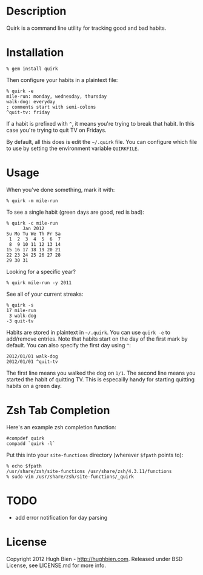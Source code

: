 Description
===========

Quirk is a command line utility for tracking good and bad habits.

Installation
============

    % gem install quirk

Then configure your habits in a plaintext file:

    % quirk -e
    mile-run: monday, wednesday, thursday
    walk-dog: everyday
    ; comments start with semi-colons
    ^quit-tv: friday

If a habit is prefixed with `^`, it means you're trying to break that habit.
In this case you're trying to quit TV on Fridays.

By default, all this does is edit the `~/.quirk` file.  You can configure
which file to use by setting the environment variable `QUIRKFILE`.

Usage
=====

When you've done something, mark it with:

    % quirk -m mile-run

To see a single habit (green days are good, red is bad):

    % quirk -c mile-run
          Jan 2012
    Su Mo Tu We Th Fr Sa
     1  2  3  4  5  6  7
     8  9 10 11 12 13 14
    15 16 17 18 19 20 21
    22 23 24 25 26 27 28
    29 30 31

Looking for a specific year?

    % quirk mile-run -y 2011

See all of your current streaks:

    % quirk -s
    17 mile-run
     3 walk-dog
    -3 quit-tv

Habits are stored in plaintext in `~/.quirk`.  You can use `quirk -e` to
add/remove entries.  Note that habits start on the day of the first mark
by default.  You can also specify the first day using `^`:

    2012/01/01 walk-dog
    2012/01/01 ^quit-tv

The first line means you walked the dog on `1/1`.  The second line means you
started the habit of quitting TV.  This is especailly handy for starting
quitting habits on a green day.

Zsh Tab Completion
==================

Here's an example zsh completion function:

    #compdef quirk
    compadd `quirk -l`

Put this into your `site-functions` directory (wherever `$fpath` points to):

    % echo $fpath
    /usr/share/zsh/site-functions /usr/share/zsh/4.3.11/functions
    % sudo vim /usr/share/zsh/site-functions/_quirk

TODO
====

* add error notification for day parsing

License
=======

Copyright 2012 Hugh Bien - http://hughbien.com.
Released under BSD License, see LICENSE.md for more info.

